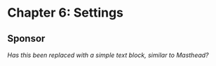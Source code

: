 # Chapter 6: Settings
## Sponsor

*Has this been replaced with a simple text block, similar to Masthead?*
